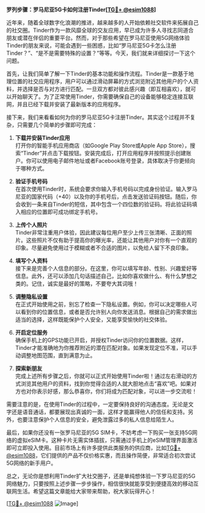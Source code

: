 **罗列步骤：罗马尼亚5G卡如何注册Tinder[[TG💪+ @esim1088](https://t.me/s/esim1088)]**

近年来，随着全球数字化浪潮的推进，越来越多的人开始依赖社交软件来拓展自己的社交圈。Tinder作为一款风靡全球的交友应用，早已成为许多人寻找志同道合朋友或潜在伴侣的重要平台。然而，对于那些希望在罗马尼亚使用5G网络体验Tinder的朋友来说，可能会遇到一些困惑，比如“罗马尼亚5G卡怎么注册Tinder？”、“是不是需要特殊的设置？”等等。今天，我们就来详细探讨一下这个问题。

首先，让我们简单了解一下Tinder的基本功能和操作流程。Tinder是一款基于地理位置的社交应用程序，用户可以通过滑动屏幕的方式浏览附近其他用户的个人资料，并选择是否与对方进行匹配。一旦双方都对彼此感兴趣（即互相喜欢），就可以开始聊天了。为了正常使用Tinder，你需要确保自己的设备能够稳定连接互联网，并且已经下载并安装了最新版本的应用程序。

接下来，我们来看看如何为你的罗马尼亚5G卡注册Tinder。其实这个过程并不复杂，只需要几个简单的步骤即可完成：

1. **下载并安装Tinder应用**  
   打开你的智能手机应用商店（如Google Play Store或Apple App Store），搜索“Tinder”并点击下载按钮。安装完成后，打开应用程序并按照提示创建账户。你可以使用电子邮件地址或者Facebook账号登录，具体取决于你更倾向于哪种方式。

2. **验证手机号码**  
   在首次使用Tinder时，系统会要求你输入手机号码以完成身份验证。输入罗马尼亚的国家代码（+40）以及你的手机号后，点击发送验证码按钮。随后，你会收到一条来自Tinder的短信，其中包含一个四位数的验证码。将此验证码填入相应的位置即可成功绑定手机号。

3. **上传个人照片**  
   Tinder非常注重用户体验，因此建议每位用户至少上传三张清晰、正面的照片。这些照片不仅有助于提高你的曝光率，还能让其他用户对你有一个直观的印象。尽量避免使用过于模糊或者不合适的图片，以免给人留下不良印象。

4. **填写个人资料**  
   接下来是完善个人信息的部分。在这里，你可以填写年龄、性别、兴趣爱好等信息。此外，还可以添加几句话描述自己，比如你喜欢做什么、有什么梦想之类的。记住，诚实是最好的策略，不要夸大其词哦！

5. **调整隐私设置**  
   在正式开始使用之前，别忘了检查一下隐私设置。例如，你可以决定哪些人可以看到你的位置信息，或者是否允许别人向你发送消息。根据自己的需求做出适当的选择，这样既能保护个人安全，又能享受愉快的社交体验。

6. **开启定位服务**  
   确保手机上的GPS功能已开启，并授权Tinder访问你的位置数据。这样，Tinder才能准确地为你推荐附近的潜在匹配对象。如果发现定位不准，可以手动调整地图范围，直到满意为止。

7. **探索新朋友**  
   完成上述所有步骤之后，你就可以正式开始使用Tinder啦！通过左右滑动的方式浏览其他用户的资料，找到你觉得合适的人就大胆地点击“喜欢”吧。如果对方也对你表示好感，那么恭喜你，你们将成为匹配对象，可以进一步交流啦！

需要注意的是，在使用Tinder的过程中，一定要保持良好的沟通态度。无论是文字还是语音通话，都要展现出真诚的一面，这样才能赢得他人的信任和支持。另外，也要注意保护个人信息的安全，避免泄露过多的私人信息给陌生人。

最后，如果你还没有一张罗马尼亚的5G SIM卡，不妨考虑一下购买一张支持5G网络的虚拟eSIM卡。这种卡片无需实体插拔，只需通过手机上的eSIM管理界面激活即可立即投入使用。目前市场上有许多提供此类服务的供应商，比如[TG💪+ @esim1088](https://t.me/s/esim1088)，它们提供的产品不仅价格实惠，而且操作简便，非常适合初次尝试5G网络的新手用户。

总之，无论你是想利用Tinder扩大社交圈子，还是单纯想体验一下罗马尼亚的5G网络魅力，只要按照上述步骤一步步操作，相信很快就能享受到便捷高效的移动互联网生活。希望这篇文章能给大家带来帮助，祝大家玩得开心！

[[TG💪+ @esim1088](https://t.me/s/esim1088) ![Image](https://i.postimg.cc/4NQfJmqS/Snipaste-2025-05-13-00-14-12.png)]